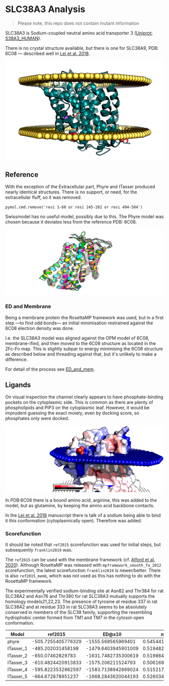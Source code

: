 # SLC38A3 Analysis

> Please note, this repo does not contain mutant information

SLC38A3 is Sodium-coupled neutral amino acid transporter 3 ([Uniprot: S38A3_HUMAN](https://www.uniprot.org/uniprot/Q99624)).

There is no crystal structure available, but there is one for SLC38A9, PDB: 6C08
— described well in [Lei et al. 2018](https://www.nature.com/articles/s41594-018-0072-2).

![mem](images/fig_membraned.png)

## Reference

With the exception of the Extracellular part, Phyre and ITasser produced nearly identical structures.
There is no support, or need, for the extracellular fluff, so it was removed.

    pymol.cmd.remove('resi 1-68 or resi 245-282 or resi 494-504')

Swissmodel has no useful model, possibly due to this.
The Phyre model was chosen because it deviates less from the reference PDB: 6C08.

![cluster](images/bundle_after_relax.png)

### ED and Membrane

Being a membrane protein the RosettaMP framework was used, but in a first step —to find odd bonds— an initial minimisation restrained against the 6C08 electron density was done.

I.e. the SLC38A3 model was aligned against the OPM model of 6C08, membrane-ified, and then moved to the 6C08 structure as located in 
the 2Fc-Fo map. This is slightly subpar to energy minimising the 6C08 structure as described below and threading against that, 
but it's unlikely to make a difference.

For detail of the process see [ED_and_mem](ED_and_mem.md).

## Ligands

On visual inspection the channel clearly appears to have phosphate-binding pockets on the cytoplasmic side.
This is common as there are plenty of phospholipids and PIP3 on the cytoplasmic leaf.
However, it would be imprudent guessing the exact moiety, even by docking score, so phosphates only were docked.

![cluster](images/phospho.png)

In PDB:6C08 there is a bound amino acid, arginine, this was added to the model, but as glutamine, by keeping the amino acid backbone contacts.

In the [Lei et al. 2018](https://www.nature.com/articles/s41594-018-0072-2) manuscript there is talk of a sodium being able to bind it this conformation
(cytoplasmically open). Therefore was added.

### Scorefunction

It should be noted that `ref2015` scorefunction was used for initial steps, but subsequently `franklin2019` was.

The `ref2015` can be used with the membrane framework 
(cf. [Alford et al. 2020](https://www.sciencedirect.com/science/article/pii/S000634952030237X)).
Although RosettaMP was released with `mpframework_smooth_fa_2012` scorefunction, the latest scorefunction `franklin2019` is newer/better.
There is also `ref2015_memb`, which was not used as this has nothing to do with the RosettaMP framework.






The experimentally verified sodium-binding site at Asn82 and Thr384 for rat SLC38A2 and Asn76 and Thr380 for rat SLC38A3 mutually supports the homology models21,22,23. The presence of tyrosine at residue 337 in rat SLC38A2 and at residue 333 in rat SLC38A3 seems to be absolutely conserved in members of the SLC38 family, supporting the resembling hydrophobic center formed from TM1 and TM7 in the cytosol-open conformation. 


Model     | ref2015            | ED@x10             | match              |
---       |---                 |---                 |---                 |
phyre     | -505.7255405776329 | -1555.568565969401 | 0.5454411161702216 |
ITasser_1 | -485.202031458198  | -1479.6403945901009| 0.5194825649250043 |
ITasser_2 | -650.07462829783   | -1631.7482735300619| 0.5198648811407917 | 
ITasser_3 | -610.4824420913833 | -1575.206211524793 | 0.506169901609469  | 
ITasser_4 | -595.8223532962597 | -1583.7138942869024| 0.5152178463685878 | 
ITasser_5 | -664.672878951237  | -1668.2843620044193| 0.5260346892408705 |